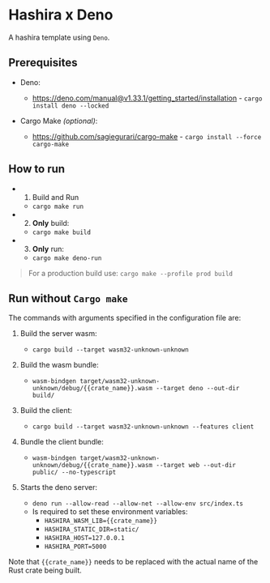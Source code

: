 # Hashira x Deno

A hashira template using `Deno`.

## Prerequisites

- Deno:
  - <https://deno.com/manual@v1.33.1/getting_started/installation>
        - `cargo install deno --locked`

- Cargo Make *(optional)*:
  - <https://github.com/sagiegurari/cargo-make>
        - `cargo install --force cargo-make`

## How to run

- 1. Build and Run
  - `cargo make run`
- 2. **Only** build:
  - `cargo make build`
- 3. **Only** run:
  - `cargo make deno-run`

> For a production build use: `cargo make --profile prod build`

## Run without `Cargo make`

The commands with arguments specified in the configuration file are:

1. Build the server wasm:
    - `cargo build --target wasm32-unknown-unknown`

2. Build the wasm bundle:
    - `wasm-bindgen target/wasm32-unknown-unknown/debug/{{crate_name}}.wasm --target deno --out-dir build/`

3. Build the client:
    - `cargo build --target wasm32-unknown-unknown --features client`

4. Bundle the client bundle:
    - `wasm-bindgen target/wasm32-unknown-unknown/debug/{{crate_name}}.wasm --target web --out-dir public/ --no-typescript`

5. Starts the deno server:
    - `deno run --allow-read --allow-net --allow-env src/index.ts`
    - Is required to set these environment variables:
       - `HASHIRA_WASM_LIB={{crate_name}}`
       - `HASHIRA_STATIC_DIR=static/`
       - `HASHIRA_HOST=127.0.0.1`
       - `HASHIRA_PORT=5000`

Note that `{{crate_name}}` needs to be replaced with the actual name of the Rust crate being built.
